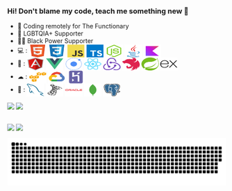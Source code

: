 ### Hi! Don't blame my code, teach me something new 🚀

- 🔭 Coding remotely for The Functionary
- 🌈 LGBTQIA+ Supporter
- ✊🏿 Black Power Supporter
- 💻 : <img align="center" alt="CSS3" height="30" width="40" src="https://raw.githubusercontent.com/devicons/devicon/master/icons/html5/html5-original.svg" style="max-width:100%;"> <img align="center" alt="HTML5" height="30" width="40" src="https://raw.githubusercontent.com/devicons/devicon/master/icons/css3/css3-original.svg" style="max-width:100%;"> <img align="center" alt="JavaScript" height="30" width="40" src="https://raw.githubusercontent.com/devicons/devicon/master/icons/javascript/javascript-original.svg" style="max-width:100%;"> <img align="center" alt="TypeScript" height="30" width="40" src="https://raw.githubusercontent.com/devicons/devicon/master/icons/typescript/typescript-original.svg" style="max-width:100%;"> <img align="center" alt="Node" height="30" width="40" src="https://raw.githubusercontent.com/devicons/devicon/master/icons/nodejs/nodejs-plain.svg" style="max-width:100%;">  <img align="center" alt="Java" height="30" width="40" src="https://raw.githubusercontent.com/devicons/devicon/master/icons/java/java-original.svg" style="max-width:100%;"> <img align="center" alt="Kotlin" height="30" width="40" src="https://raw.githubusercontent.com/devicons/devicon/master/icons/kotlin/kotlin-original.svg" style="max-width:100%;">
 - 🔨 : <img align="center" alt="Angular" height="30" width="40" src="https://raw.githubusercontent.com/devicons/devicon/master/icons/angularjs/angularjs-original.svg" style="max-width:100%;"> <img align="center" alt="Angular" height="30" width="40" src="https://raw.githubusercontent.com/devicons/devicon/master/icons/vuejs/vuejs-original.svg" style="max-width:100%;"> <img align="center" alt="Ionic" height="30" width="40" src="https://raw.githubusercontent.com/devicons/devicon/master/icons/ionic/ionic-original.svg" style="max-width:100%;"> <img align="center" alt="React" height="30" width="40" src="https://raw.githubusercontent.com/devicons/devicon/master/icons/react/react-original.svg" style="max-width:100%;"> <img align="center" alt="Redux" height="30" width="40" src="https://raw.githubusercontent.com/devicons/devicon/master/icons/redux/redux-original.svg" style="max-width:100%;"> <img align="center" alt="NestJS" height="30" width="40" src="https://raw.githubusercontent.com/devicons/devicon/master/icons/nestjs/nestjs-plain.svg" style="max-width:100%;"> <img align="center" alt="Express" height="30" width="40" src="https://raw.githubusercontent.com/devicons/devicon/master/icons/spring/spring-original.svg" style="max-width:100%;"> <img align="center" alt="Spring" height="30" width="40" src="https://raw.githubusercontent.com/devicons/devicon/master/icons/express/express-original.svg" style="max-width:100%;">
 - ☁  :  <img align="center" alt="AWS" height="30" width="40" src="https://raw.githubusercontent.com/devicons/devicon/master/icons/amazonwebservices/amazonwebservices-original.svg" style="max-width:100%;"> <img align="center" alt="GCP" height="30" width="40" src="https://raw.githubusercontent.com/devicons/devicon/master/icons/googlecloud/googlecloud-original.svg" style="max-width:100%;"> <img align="center" alt="Heroku" height="30" width="40" src="https://raw.githubusercontent.com/devicons/devicon/master/icons/heroku/heroku-plain.svg" style="max-width:100%;"> 
 - 💾 : <img align="center" alt="My SQL" height="30" width="40" src="https://raw.githubusercontent.com/devicons/devicon/master/icons/mysql/mysql-plain.svg" style="max-width:100%;"> <img align="center" alt="SQLServer" height="30" width="40" src="https://raw.githubusercontent.com/devicons/devicon/master/icons/microsoftsqlserver/microsoftsqlserver-plain.svg" style="max-width:100%;"> <img align="center" alt="Oracle" height="30" width="40" src="https://raw.githubusercontent.com/devicons/devicon/master/icons/oracle/oracle-original.svg" style="max-width:100%;"> <img align="center" alt="MongoDB" height="30" width="40" src="https://raw.githubusercontent.com/devicons/devicon/master/icons/mongodb/mongodb-plain.svg" style="max-width:100%;"> <img align="center" alt="MongoDB" height="30" width="40" src="https://raw.githubusercontent.com/devicons/devicon/master/icons/postgresql/postgresql-original.svg" style="max-width:100%;">

<div>
  <img height="180em" src="https://github-readme-stats.vercel.app/api?username=GM-atteoni&show_icons=true&theme=dracula&include_all_commits=true&count_private=true"/>
  <img height="180em" src="https://github-readme-stats.vercel.app/api/top-langs/?username=GM-atteoni&layout=compact&langs_count=7&theme=dracula"/>
</div>

##
  
<div>
  <a href = "mailto:pepematteoni@hotmail.com"><img src="https://img.shields.io/badge/-Mail-%23333?style=for-the-badge&logo=gmail&logoColor=white" target="_blank"></a>
  <a href="https://www.linkedin.com/in/giuseppe-matteoni/" target="_blank"><img src="https://img.shields.io/badge/-LinkedIn-%230077B5?style=for-the-badge&logo=linkedin&logoColor=white" target="_blank"></a> 
</div>
  
  ![Snake animation](https://github.com/GM-atteoni/GM-atteoni/blob/output/github-contribution-grid-snake.svg)
